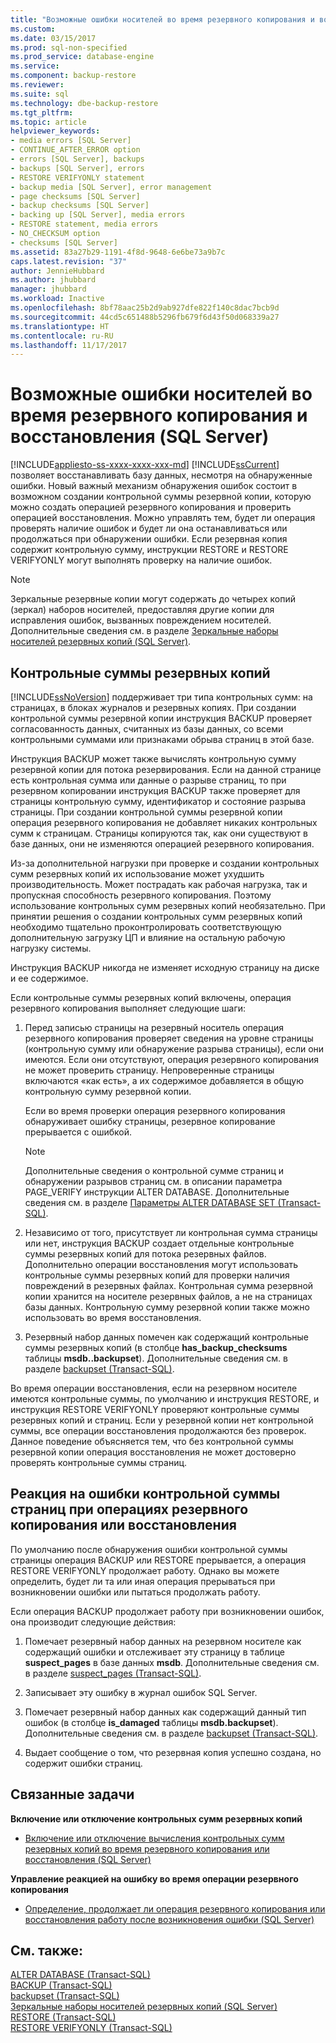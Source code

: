 ```yaml
---
title: "Возможные ошибки носителей во время резервного копирования и восстановления (SQL Server) | Документация Майкрософт"
ms.custom: 
ms.date: 03/15/2017
ms.prod: sql-non-specified
ms.prod_service: database-engine
ms.service: 
ms.component: backup-restore
ms.reviewer: 
ms.suite: sql
ms.technology: dbe-backup-restore
ms.tgt_pltfrm: 
ms.topic: article
helpviewer_keywords:
- media errors [SQL Server]
- CONTINUE_AFTER_ERROR option
- errors [SQL Server], backups
- backups [SQL Server], errors
- RESTORE VERIFYONLY statement
- backup media [SQL Server], error management
- page checksums [SQL Server]
- backup checksums [SQL Server]
- backing up [SQL Server], media errors
- RESTORE statement, media errors
- NO_CHECKSUM option
- checksums [SQL Server]
ms.assetid: 83a27b29-1191-4f8d-9648-6e6be73a9b7c
caps.latest.revision: "37"
author: JennieHubbard
ms.author: jhubbard
manager: jhubbard
ms.workload: Inactive
ms.openlocfilehash: 8bf78aac25b2d9ab927dfe822f140c8dac7bcb9d
ms.sourcegitcommit: 44cd5c651488b5296fb679f6d43f50d068339a27
ms.translationtype: HT
ms.contentlocale: ru-RU
ms.lasthandoff: 11/17/2017
---
```

# <a name="possible-media-errors-during-backup-and-restore-sql-server"></a>Возможные ошибки носителей во время резервного копирования и восстановления (SQL Server)
[!INCLUDE[appliesto-ss-xxxx-xxxx-xxx-md](../../includes/appliesto-ss-xxxx-xxxx-xxx-md.md)] [!INCLUDE[ssCurrent](../../includes/sscurrent-md.md)] позволяет восстанавливать базу данных, несмотря на обнаруженные ошибки. Новый важный механизм обнаружения ошибок состоит в возможном создании контрольной суммы резервной копии, которую можно создать операцией резервного копирования и проверить операцией восстановления. Можно управлять тем, будет ли операция проверять наличие ошибок и будет ли она останавливаться или продолжаться при обнаружении ошибки. Если резервная копия содержит контрольную сумму, инструкции RESTORE и RESTORE VERIFYONLY могут выполнять проверку на наличие ошибок.  
  
> [!NOTE]  
>  Зеркальные резервные копии могут содержать до четырех копий (зеркал) наборов носителей, предоставляя другие копии для исправления ошибок, вызванных повреждением носителей. Дополнительные сведения см. в разделе [Зеркальные наборы носителей резервных копий (SQL Server)](../../relational-databases/backup-restore/mirrored-backup-media-sets-sql-server.md).  
  
  
##  <a name="BckChecksums"></a> Контрольные суммы резервных копий  
 [!INCLUDE[ssNoVersion](../../includes/ssnoversion-md.md)] поддерживает три типа контрольных сумм: на страницах, в блоках журналов и резервных копиях. При создании контрольной суммы резервной копии инструкция BACKUP проверяет согласованность данных, считанных из базы данных, со всеми контрольными суммами или признаками обрыва страниц в этой базе.  
  
 Инструкция BACKUP может также вычислять контрольную сумму резервной копии для потока резервирования. Если на данной странице есть контрольная сумма или данные о разрыве страниц, то при резервном копировании инструкция BACKUP также проверяет для страницы контрольную сумму, идентификатор и состояние разрыва страницы. При создании контрольной суммы резервной копии операция резервного копирования не добавляет никаких контрольных сумм к страницам. Страницы копируются так, как они существуют в базе данных, они не изменяются операцией резервного копирования.  
  
 Из-за дополнительной нагрузки при проверке и создании контрольных сумм резервных копий их использование может ухудшить производительность. Может пострадать как рабочая нагрузка, так и пропускная способность резервного копирования. Поэтому использование контрольных сумм резервных копий необязательно. При принятии решения о создании контрольных сумм резервных копий необходимо тщательно проконтролировать соответствующую дополнительную загрузку ЦП и влияние на остальную рабочую нагрузку системы.  
  
 Инструкция BACKUP никогда не изменяет исходную страницу на диске и ее содержимое.  
  
 Если контрольные суммы резервных копий включены, операция резервного копирования выполняет следующие шаги:  
  
1.  Перед записью страницы на резервный носитель операция резервного копирования проверяет сведения на уровне страницы (контрольную сумму или обнаружение разрыва страницы), если они имеются. Если они отсутствуют, операция резервного копирования не может проверить страницу. Непроверенные страницы включаются «как есть», а их содержимое добавляется в общую контрольную сумму резервной копии.  
  
     Если во время проверки операция резервного копирования обнаруживает ошибку страницы, резервное копирование прерывается с ошибкой.  
  
    > [!NOTE]  
    >  Дополнительные сведения о контрольной сумме страниц и обнаружении разрывов страниц см. в описании параметра PAGE_VERIFY инструкции ALTER DATABASE. Дополнительные сведения см. в разделе [Параметры ALTER DATABASE SET (Transact-SQL)](../../t-sql/statements/alter-database-transact-sql-set-options.md).  
  
2.  Независимо от того, присутствует ли контрольная сумма страницы или нет, инструкция BACKUP создает отдельные контрольные суммы резервных копий для потока резервных файлов. Дополнительно операции восстановления могут использовать контрольные суммы резервных копий для проверки наличия повреждений в резервных файлах. Контрольная сумма резервной копии хранится на носителе резервных файлов, а не на страницах базы данных. Контрольную сумму резервной копии также можно использовать во время восстановления.  
  
3.  Резервный набор данных помечен как содержащий контрольные суммы резервных копий (в столбце **has_backup_checksums** таблицы **msdb..backupset**). Дополнительные сведения см. в разделе [backupset (Transact-SQL)](../../relational-databases/system-tables/backupset-transact-sql.md).  
  
 Во время операции восстановления, если на резервном носителе имеются контрольные суммы, по умолчанию и инструкция RESTORE, и инструкция RESTORE VERIFYONLY проверяют контрольные суммы резервных копий и страниц. Если у резервной копии нет контрольной суммы, все операции восстановления продолжаются без проверок. Данное поведение объясняется тем, что без контрольной суммы резервной копии операция восстановления не может достоверно проверять контрольные суммы страниц.  
  
## <a name="response-to-page-checksum-errors-during-a-backup-or-restore-operation"></a>Реакция на ошибки контрольной суммы страниц при операциях резервного копирования или восстановления  
 По умолчанию после обнаружения ошибки контрольной суммы страницы операция BACKUP или RESTORE прерывается, а операция RESTORE VERIFYONLY продолжает работу. Однако вы можете определить, будет ли та или иная операция прерываться при возникновении ошибки или пытаться продолжать работу.  
  
 Если операция BACKUP продолжает работу при возникновении ошибок, она производит следующие действия:  
  
1.  Помечает резервный набор данных на резервном носителе как содержащий ошибки и отслеживает эту страницу в таблице **suspect_pages** в базе данных **msdb**. Дополнительные сведения см. в разделе [suspect_pages (Transact-SQL)](../../relational-databases/system-tables/suspect-pages-transact-sql.md).  
  
2.  Записывает эту ошибку в журнал ошибок SQL Server.  
  
3.  Помечает резервный набор данных как содержащий данный тип ошибок (в столбце **is_damaged** таблицы **msdb.backupset**). Дополнительные сведения см. в разделе [backupset (Transact-SQL)](../../relational-databases/system-tables/backupset-transact-sql.md).  
  
4.  Выдает сообщение о том, что резервная копия успешно создана, но содержит ошибки страниц.  
  
##  <a name="RelatedTasks"></a> Связанные задачи  
 **Включение или отключение контрольных сумм резервных копий**  
  
-   [Включение или отключение вычисления контрольных сумм резервных копий во время резервного копирования или восстановления (SQL Server)](../../relational-databases/backup-restore/enable-or-disable-backup-checksums-during-backup-or-restore-sql-server.md)  
  
 **Управление реакцией на ошибку во время операции резервного копирования**  
  
-   [Определение, продолжает ли операция резервного копирования или восстановления работу после возникновения ошибки (SQL Server)](../../relational-databases/backup-restore/specify-if-backup-or-restore-continues-or-stops-after-error.md)  
  
## <a name="see-also"></a>См. также:  
 [ALTER DATABASE (Transact-SQL)](../../t-sql/statements/alter-database-transact-sql.md)   
 [BACKUP (Transact-SQL)](../../t-sql/statements/backup-transact-sql.md)   
 [backupset (Transact-SQL)](../../relational-databases/system-tables/backupset-transact-sql.md)   
 [Зеркальные наборы носителей резервных копий (SQL Server)](../../relational-databases/backup-restore/mirrored-backup-media-sets-sql-server.md)   
 [RESTORE (Transact-SQL)](../../t-sql/statements/restore-statements-transact-sql.md)   
 [RESTORE VERIFYONLY (Transact-SQL)](../../t-sql/statements/restore-statements-verifyonly-transact-sql.md)  
  
  
